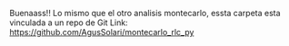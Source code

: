 Buenaass!! Lo mismo que el otro analisis montecarlo, essta carpeta esta vinculada a un repo de Git
Link: https://github.com/AgusSolari/montecarlo_rlc_py